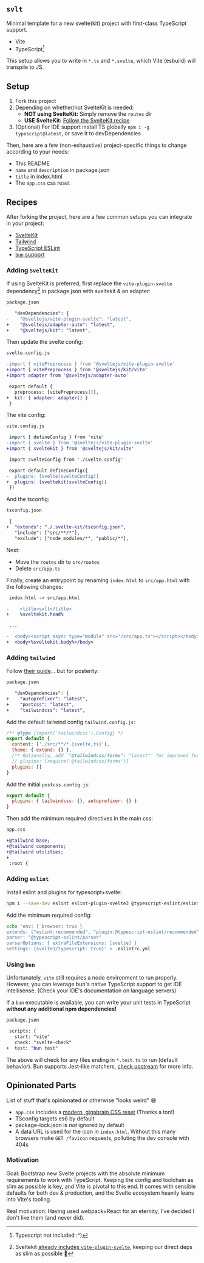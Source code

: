 `svlt`
---

Minimal template for a new svelte(kit) project with first-class TypeScript support.

- Vite
- TypeScript[^1]

[^1]: Typescript not included :^)

This setup allows you to write in `*.ts` and `*.svelte`, which Vite (esbuild) will transpile to JS.

## Setup

1. Fork this project
2. Depending on whether/not SvelteKit is needed:
    - **NOT using SvelteKit:** Simply remove the `routes` dir
    - **USE SvelteKit:** [Follow the SvelteKit recipe](#adding-sveltekit)
3. (Optional) For IDE support install TS globally `npm i -g typescript@latest`, or save it to devDependencies

Then, here are a few (non-exhaustive) project-specific things to change according to your needs:
- This README
- `name` and `description` in package.json
- `title` in index.html
- The `app.css` css reset

## Recipes

After forking the project, here are a few common setups you can integrate in your project:
- [SvelteKit](#adding-sveltekit)
- [Tailwind](#using-tailwind)
- [TypeScript ESLint](#adding-eslint)
- [`bun` support](#using-bun)

### Adding `SvelteKit`

If using SvelteKit is preferred, first replace the `vite-plugin-svelte` dependency[^2] in package.json with sveltekit & an adapter:

[^2]: Sveltekit [already includes `vite-plugin-svelte`](https://kit.svelte.dev/docs/integrations#preprocessors-vitepreprocess), keeping our direct deps as slim as possible 🫡

```diff
package.json

   "devDependencies": {
-    "@sveltejs/vite-plugin-svelte": "latest",
+    "@sveltejs/adapter-auto": "latest",
+    "@sveltejs/kit": "latest",
```

Then update the svelte config:
```diff
svelte.config.js

-import { vitePreprocess } from '@sveltejs/vite-plugin-svelte'
+import { vitePreprocess } from '@sveltejs/kit/vite'
+import adapter from '@sveltejs/adapter-auto'

 export default {
   preprocess: [vitePreprocess()],
+  kit: { adapter: adapter() }
 }
```

The vite config:
```diff
vite.config.js

 import { defineConfig } from 'vite'
-import { svelte } from '@sveltejs/vite-plugin-svelte'
+import { sveltekit } from '@sveltejs/kit/vite'

 import svelteConfig from './svelte.config'

 export default defineConfig({
-  plugins: [svelte(svelteConfig)]
+  plugins: [sveltekit(svelteConfig)]
 })
```

And the tsconfig:
```diff
tsconfig.json

 {
+  "extends": "./.svelte-kit/tsconfig.json",
   "include": ["src/**/*"],
   "exclude": ["node_modules/*", "public/*"],
```

Next:
- Move the `routes` dir to `src/routes`
- Delete `src/app.ts`

Finally, create an entrypoint by renaming `index.html` to `src/app.html` with the following changes:

```diff
 index.html -> src/app.html

-    <title>svlt</title>
+    %sveltekit.head%

 ...

-  <body><script async type="module" src="/src/app.ts"></script></body>
+  <body>%sveltekit.body%</body>
```

### Adding `tailwind`

Follow [their guide](https://tailwindcss.com/docs/guides/sveltekit)... but for posterity:
```diff
package.json

   "devDependencies": {
+    "autoprefixer": "latest",
+    "postcss": "latest",
+    "tailwindcss": "latest",
```

Add the default tailwind config `tailwind.config.js`:
```js
/** @type {import('tailwindcss').Config} */
export default {
  content: ['./src/**/*.{svelte,ts}'],
  theme: { extend: {} },
  /** Optionally, add `"@tailwindcss/forms": "latest"` for improved form support */
  // plugins: [require('@tailwindcss/forms')]
  plugins: []
}
```

Add the initial `postcss.config.js`:
```js
export default {
  plugins: { tailwindcss: {}, autoprefixer: {} }
}
````

Then add the minimum required directives in the main css:
```diff
app.css

+@tailwind base;
+@tailwind components;
+@tailwind utilities;
+
 :root {
```

### Adding `eslint`

Install eslint and plugins for typescript+svelte:
```bash
npm i --save-dev eslint eslint-plugin-svelte3 @typescript-eslint/eslint-plugin @typescript-eslint/parser
```

Add the minimum required config:
```bash
echo 'env: { browser: true }
extends: ["eslint:recommended", "plugin:@typescript-eslint/recommended"]
parser: "@typescript-eslint/parser"
parserOptions: { extraFileExtensions: [svelte] }
settings: {svelte3/typescript: true}' > .eslintrc.yml
```

### Using `bun`

Unfortunately, `vite` still requires a node environment to run properly. However, you can leverage bun's native TypeScript support to get IDE intellisense. (Check your IDE's documentation on language servers)

If a `bun` executable is available, you can write your unit tests in TypeScript **without any additional npm dependencies!**
```diff
package.json

 scripts: {
   start: "vite"
   check: "svelte-check"
+  test: "bun test"
```

The above will check for any files ending in `*.test.ts` to run (default behavior). Bun supports Jest-like matchers, [check upstream](https://github.com/oven-sh/bun/tree/main/test) for more info.

## Opinionated Parts

List of stuff that's opinionated or otherwise "looks weird" 😄

- `app.css` includes a [modern, gigabrain CSS reset](https://www.joshwcomeau.com/css/custom-css-reset/) (Thanks a ton!)
- TSconfig targets es6 by default
- package-lock.json is _not_ ignored by default
- A data URL is used for the icon in `index.html`. Without this many browsers make `GET /favicon` requests, polluting the dev console with 404s

### Motivation

Goal: Bootstrap new Svelte projects with the absolute minimum requirements to work with TypeScript.
Keeping the config and toolchain as slim as possible is key, and Vite is pivotal to this end. It comes with sensible defaults for both dev & production, and the Svelte ecosystem heavily leans into Vite's tooling.

Real motivation: Having used webpack+React for an eternity, I've decided I don't like them (and never did).
